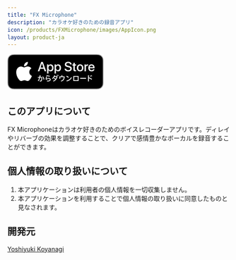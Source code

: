 ```yaml
---
title: "FX Microphone"
description: "カラオケ好きのための録音アプリ"
icon: /products/FXMicrophone/images/AppIcon.png
layout: product-ja
---
```


[![Download on the AppStore](/images/AppStoreJP.svg)](https://apps.apple.com/us/app/fx-microphone/id1613245127)

## このアプリについて

FX Microphoneはカラオケ好きのためのボイスレコーダーアプリです。ディレイやリバーブの効果を調整することで、クリアで感情豊かなボーカルを録音することができます。

## 個人情報の取り扱いについて

1. 本アプリケーションは利用者の個人情報を一切収集しません。
2. 本アプリケーションを利用することで個人情報の取り扱いに同意したものと見なされます。

## 開発元

[Yoshiyuki Koyanagi](https://moutend.github.io/ja/)
